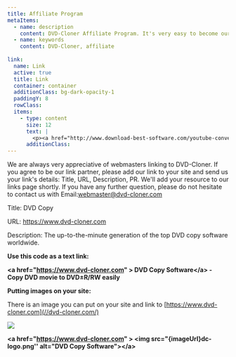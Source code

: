 ```yaml
---
title: Affiliate Program
metaItems:
  - name: description
    content: DVD-Cloner Affiliate Program. It's very easy to become our affiliate. As an affiliate member you can earn a generous commission from us. 
  - name: keywords
    content: DVD-Cloner, affiliate
 
link:
  name: Link
  active: true
  title: Link
  container: container
  additionClass: bg-dark-opacity-1 
  paddingY: 8
  rowClass: 
  items:
    - type: content
      size: 12
      text: |  
        <p><a href="http://www.download-best-software.com/youtube-converter-download.html">YouTube downloader</a>&nbsp;-&nbsp;<a href="http://www.download-best-software.com/ipod-freeware.html">iPod freeware</a><br><a href="http://www.4easysoft.com/">Video Converter and DVD Ripper</a>&nbsp;- 4Easysoft Total Video Converter brings you all the capabilities to make polished video audio files.<br><a href="http://www.tipard.com/ipod-video-converter.html">iPod Video Converter</a>-Tipard iPod Video Converter could help you easily put video on iPod/iPhone.<br><a href="http://www.bestsoftware4download.com/" target="_blank" title="Software downloads">Best Software Downloads</a>&nbsp;- Best software, freeware and shareware downloads available everyday on one site.<br><a href="http://blue-cloner.soft32.com/" target="_blank" title="Software downloads">Top-rated Blu-ray copy/backup/burn/decryption software for your movies collection.</a></p>
      additionClass:          
---
```



We are always very appreciative of webmasters linking to DVD-Cloner. If you agree to be our link partner, please add our link to your site and send us your link's details: Title, URL, Description, PR. We'll add your resource to our links page shortly. If you have any further question, please do not hesitate to contact us with Email:[webmaster@dvd-cloner.com](mailto:webmaster@dvd-cloner.com)


Title: DVD Copy

URL: https://www.dvd-cloner.com

Description: The up-to-the-minute generation of the top DVD copy software worldwide.

**Use this code as a text link:**

**&lt;a href="https://www.dvd-cloner.com" &gt; DVD Copy Software&lt;/a&gt; - Copy DVD movie to DVD±R/RW easily**


**Putting images on your site:**

There is an image you can put on your site and link to [https://www.dvd-cloner.com](//dvd-cloner.com/)

![]({imageUrl}dc-logo.png)

**&lt;a href="https://www.dvd-cloner.com" &gt; &lt;img src="{imageUrl}dc-logo.png'' alt="DVD Copy Software"&gt;&lt;/a&gt;**